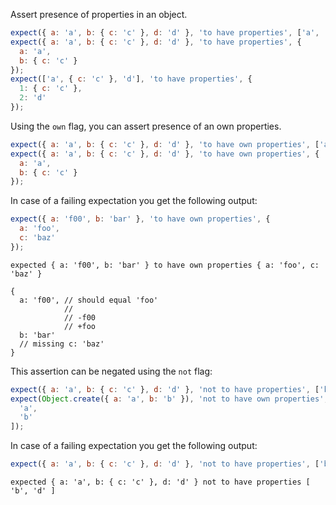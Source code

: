 Assert presence of properties in an object.

```js
expect({ a: 'a', b: { c: 'c' }, d: 'd' }, 'to have properties', ['a', 'b']);
expect({ a: 'a', b: { c: 'c' }, d: 'd' }, 'to have properties', {
  a: 'a',
  b: { c: 'c' }
});
expect(['a', { c: 'c' }, 'd'], 'to have properties', {
  1: { c: 'c' },
  2: 'd'
});
```

Using the `own` flag, you can assert presence of an own properties.

```js
expect({ a: 'a', b: { c: 'c' }, d: 'd' }, 'to have own properties', ['a', 'b']);
expect({ a: 'a', b: { c: 'c' }, d: 'd' }, 'to have own properties', {
  a: 'a',
  b: { c: 'c' }
});
```

In case of a failing expectation you get the following output:

```js
expect({ a: 'f00', b: 'bar' }, 'to have own properties', {
  a: 'foo',
  c: 'baz'
});
```

```output
expected { a: 'f00', b: 'bar' } to have own properties { a: 'foo', c: 'baz' }

{
  a: 'f00', // should equal 'foo'
            //
            // -f00
            // +foo
  b: 'bar'
  // missing c: 'baz'
}
```

This assertion can be negated using the `not` flag:

```js
expect({ a: 'a', b: { c: 'c' }, d: 'd' }, 'not to have properties', ['k', 'l']);
expect(Object.create({ a: 'a', b: 'b' }), 'not to have own properties', [
  'a',
  'b'
]);
```

In case of a failing expectation you get the following output:

```js
expect({ a: 'a', b: { c: 'c' }, d: 'd' }, 'not to have properties', ['b', 'd']);
```

```output
expected { a: 'a', b: { c: 'c' }, d: 'd' } not to have properties [ 'b', 'd' ]
```
